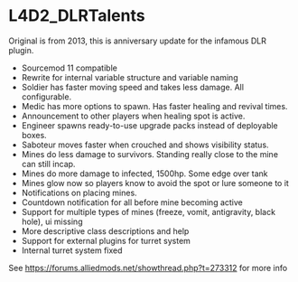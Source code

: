 # L4D2_DLRTalents

Original is from 2013, this is anniversary update for the infamous DLR plugin.

- Sourcemod 11 compatible
- Rewrite for internal variable structure and variable naming
- Soldier has faster moving speed and takes less damage. All configurable.
- Medic has more options to spawn. Has faster healing and revival times.
- Announcement to other players when healing spot is active.
- Engineer spawns ready-to-use upgrade packs instead of deployable boxes.
- Saboteur moves faster when crouched and shows visibility status.
- Mines do less damage to survivors. Standing really close to the mine can still incap.
- Mines do more damage to infected, 1500hp. Some edge over tank
- Mines glow now so players know to avoid the spot or lure someone to it
- Notifications on placing mines.
- Countdown notification for all before mine becoming active
- Support for multiple types of mines (freeze, vomit, antigravity, black hole), ui missing
- More descriptive class descriptions and help
- Support for external plugins for turret system
- Internal turret system fixed

See https://forums.alliedmods.net/showthread.php?t=273312 for more info

